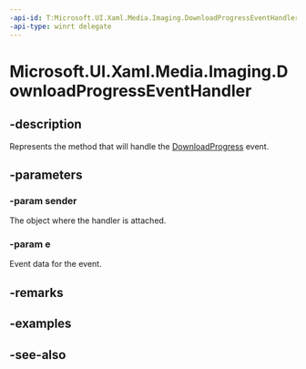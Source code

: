 ```yaml
---
-api-id: T:Microsoft.UI.Xaml.Media.Imaging.DownloadProgressEventHandler
-api-type: winrt delegate
---
```

<!-- Delegate syntax.
public delegate void DownloadProgressEventHandler(System.Object sender, Windows.UI.Xaml.Media.Imaging.DownloadProgressEventArgs e)
-->
# Microsoft.UI.Xaml.Media.Imaging.DownloadProgressEventHandler

## -description
Represents the method that will handle the [DownloadProgress](bitmapimage_downloadprogress.md) event.

## -parameters
### -param sender
The object where the handler is attached.

### -param e
Event data for the event.


## -remarks

## -examples

## -see-also

